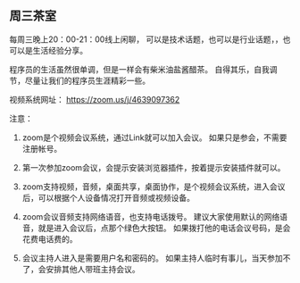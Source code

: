 ## 周三茶室

每周三晚上20：00-21：00线上闲聊， 可以是技术话题，也可以是行业话题，，也可以是生活经验分享。

程序员的生活虽然很单调，但是一样会有柴米油盐酱醋茶。 自得其乐，自我调节，尽量让我们的程序员生涯精彩一些。


视频系统网址： https://zoom.us/j/4639097362

注意：

1. zoom是个视频会议系统，通过Link就可以加入会议。 如果只是参会，不需要注册帐号。

2. 第一次参加zoom会议，会提示安装浏览器插件，按着提示安装插件就可以。

3. zoom支持视频，音频，桌面共享，桌面协作，是个视频会议系统，进入会议后，可以根据个人设备情况打开音频或视频设备。

4. zoom会议音频支持网络语音，也支持电话拨号。 建议大家使用默认的网络语音，就是进入会议后，点那个绿色大按钮。
如果拨打他的电话会议号码，是会花费电话费的。

5. 会议主持人进入是需要用户名和密码的。  如果主持人临时有事儿，当天参加不了，会安排其他人带班主持会议。







